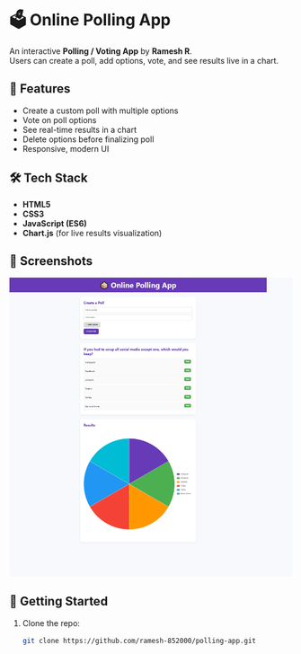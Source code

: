 # 🗳️ Online Polling App

An interactive **Polling / Voting App** by **Ramesh R**.  
Users can create a poll, add options, vote, and see results live in a chart.

## 🚀 Features
- Create a custom poll with multiple options
- Vote on poll options
- See real-time results in a chart
- Delete options before finalizing poll
- Responsive, modern UI

## 🛠️ Tech Stack
- **HTML5**
- **CSS3**
- **JavaScript (ES6)**
- **Chart.js** (for live results visualization)

## 📸 Screenshots
!["Polling App"](preview.png)

## 🚀 Getting Started
1. Clone the repo:
   ```bash
   git clone https://github.com/ramesh-852000/polling-app.git
